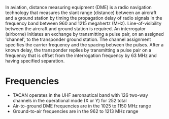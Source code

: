 In aviation, distance measuring equipment (DME) is a radio navigation technology that measures the slant range (distance) between an aircraft and a ground station by timing the propagation delay of radio signals in the frequency band between 960 and 1215 megahertz (MHz). Line-of-visibility between the aircraft and ground station is required. An interrogator (airborne) initiates an exchange by transmitting a pulse pair, on an assigned 'channel', to the transponder ground station. The channel assignment specifies the carrier frequency and the spacing between the pulses. After a known delay, the transponder replies by transmitting a pulse pair on a frequency that is offset from the interrogation frequency by 63 MHz and having specified separation.

# Frequencies
- TACAN operates in the UHF aeronautical band with 126 two-way channels in the operational mode (X or Y) for 252 total
- Air-to-ground DME frequencies are in the 1025 to 1150 MHz range
- Ground-to-air frequencies are in the 962 to 1213 MHz range